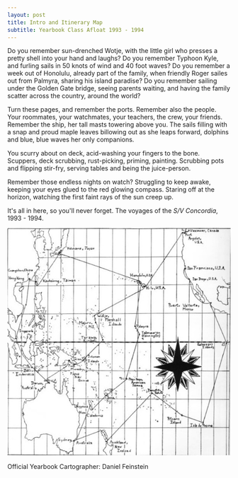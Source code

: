 ```yaml
---
layout: post
title: Intro and Itinerary Map
subtitle: Yearbook Class Afloat 1993 - 1994
---
```


Do you remember sun-drenched Wotje, with the little girl who presses a pretty shell into your hand and laughs? Do you remember Typhoon Kyle, and furling sails in 50 knots of wind and 40 foot waves? Do you remember a week out of Honolulu, already part of the family, when friendly Roger sailes out from Palmyra, sharing his island paradise? Do you remember sailing under the Golden Gate bridge, seeing parents waiting, and having the family scatter across the country, around the world?

Turn these pages, and remember the ports. Remember also the people. Your roommates, your watchmates, your teachers, the crew, your friends. Remember the ship, her tall masts towering above you. The sails filling with a snap and proud maple leaves billowing out as she leaps forward, dolphins and blue, blue waves her only companions.

You scurry about on deck, acid-washing your fingers to the bone. Scuppers, deck scrubbing, rust-picking, priming, painting. Scrubbing pots and flipping stir-fry, serving tables and being the juice-person.

Remember those endless nights on watch? Struggling to keep awake, keeping your eyes glued to the red glowing compass. Staring off at the horizon, watching the first faint rays of the sun creep up.

It's all in here, so you'll never forget. The voyages of the <em>S/V Concordia</em>, 1993 - 1994.

<img src="/classafloat/images/yearbook/01_intro_and_map.jpg" />

Official Yearbook Cartographer: Daniel Feinstein